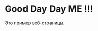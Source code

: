 <!DOCTYPE html>
<html>
<head>
    <title>Пример веб-страницы</title>
</head>
<body>
    <h1> Good Day Day ME !!!</h1>
    <p>Это пример веб-страницы.</p>
</body>
</html>

